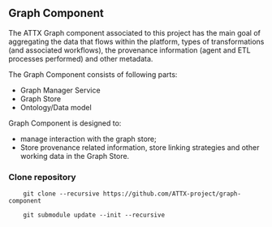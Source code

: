 ## Graph Component

The ATTX Graph component associated to this project has the main goal of aggregating the data that flows within the platform, types of transformations (and associated workflows), the provenance information (agent and ETL processes performed) and other metadata.

The Graph Component consists of following parts:
- Graph Manager Service
- Graph Store
- Ontology/Data model

Graph Component is designed to:
* manage interaction with the graph store;
* Store provenance related information, store linking strategies and other working data in the Graph Store.

### Clone repository
```
    git clone --recursive https://github.com/ATTX-project/graph-component

    git submodule update --init --recursive
```